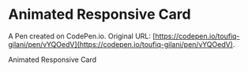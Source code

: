 # Animated Responsive Card

A Pen created on CodePen.io. Original URL: [https://codepen.io/toufiq-gilani/pen/vYQOedV](https://codepen.io/toufiq-gilani/pen/vYQOedV).

Animated Responsive Card